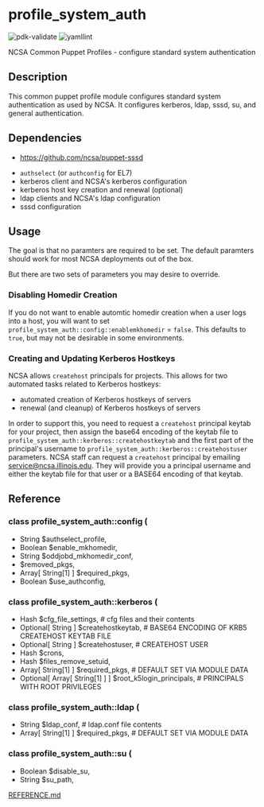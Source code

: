 # profile_system_auth

![pdk-validate](https://github.com/ncsa/puppet-profile_system_auth/workflows/pdk-validate/badge.svg)
![yamllint](https://github.com/ncsa/puppet-profile_system_auth/workflows/yamllint/badge.svg)

NCSA Common Puppet Profiles - configure standard system authentication


## Description

This common puppet profile module configures standard system authentication as
used by NCSA. It configures kerberos, ldap, sssd, su, and general authentication.


## Dependencies
- https://github.com/ncsa/puppet-sssd


* `authselect` (or `authconfig` for EL7)
* kerberos client and NCSA's kerberos configuration
* kerberos host key creation and renewal (optional)
* ldap clients and NCSA's ldap configuration
* sssd configuration

## Usage

The goal is that no paramters are required to be set. The default paramters should work for most NCSA deployments out of the box.

But there are two sets of parameters you may desire to override.

### Disabling Homedir Creation

If you do not want to enable automtic homedir creation when a user logs into a host, you will want to set `profile_system_auth::config::enablemkhomedir` = `false`. This defaults to `true`, but may not be desirable in some environments.

### Creating and Updating Kerberos Hostkeys

NCSA allows `createhost` principals for projects. This allows for two automated tasks related to Kerberos hostkeys:
- automated creation of Kerberos hostkeys of servers
- renewal (and cleanup) of Kerberos hostkeys of servers

In order to support this, you need to request a `createhost` principal keytab for your project, then assign the base64 encoding of the keytab file to `profile_system_auth::kerberos::createhostkeytab` and the first part of the principal's username to `profile_system_auth::kerberos::createhostuser` parameters. NCSA staff can request a `createhost` principal by emailing service@ncsa.illinois.edu. They will provide you a principal username and either the keytab file for that user or a BASE64 encoding of that keytab.

## Reference

### class profile_system_auth::config (
-  String             $authselect_profile,
-  Boolean            $enable_mkhomedir,
-  String             $oddjobd_mkhomedir_conf,
-  $removed_pkgs,
-  Array[ String[1] ] $required_pkgs,
-  Boolean            $use_authconfig,
### class profile_system_auth::kerberos (
-  Hash               $cfg_file_settings, # cfg files and their contents
-  Optional[ String ] $createhostkeytab,  # BASE64 ENCODING OF KRB5 CREATEHOST KEYTAB FILE
-  Optional[ String ] $createhostuser,    # CREATEHOST USER
-  Hash               $crons,
-  Hash               $files_remove_setuid,
-  Array[ String[1] ] $required_pkgs,     # DEFAULT SET VIA MODULE DATA
-  Optional[ Array[ String[1] ] ] $root_k5login_principals, # PRINCIPALS WITH ROOT PRIVILEGES
### class profile_system_auth::ldap (
-  String             $ldap_conf,     # ldap.conf file contents
-  Array[ String[1] ] $required_pkgs, # DEFAULT SET VIA MODULE DATA
### class profile_system_auth::su (
-  Boolean $disable_su,
-  String $su_path,

[REFERENCE.md](REFERENCE.md)
